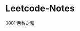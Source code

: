 # Leetcode-Notes
0001:[两数之和](https://github.com/Willbebest/Leetcode-Notes/blob/main/2021-3-11/leetcode0001.md) 
